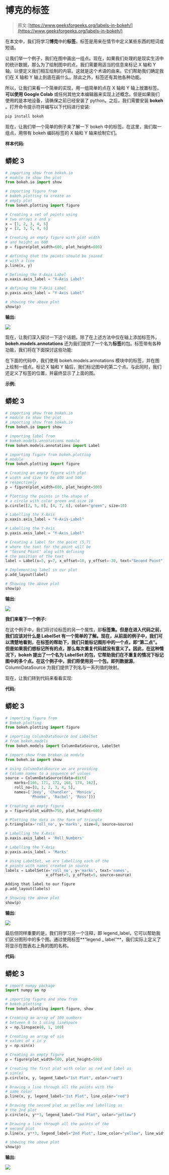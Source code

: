 # 博克的标签

> 原文:[https://www.geeksforgeeks.org/labels-in-bokeh/](https://www.geeksforgeeks.org/labels-in-bokeh/)

在本文中，我们将学习**博克**中的**标签**。标签是用来在情节中定义某些东西的短词或短语。

让我们举一个例子，我们在图中画出一组点。现在，如果我们处理的是现实生活中的统计数据，那么为了绘制图中的点，我们需要用适当的信息来标记 X 轴和 Y 轴，以便定义我们相互绘制的内容。这就是这个术语的由来。它们帮助我们确定我们在 X 轴和 Y 轴上到底在画什么。除此之外，标签还有其他各种功能。

所以，让我们来看一个简单的实现，用一组简单的点在 X 轴和 Y 轴上放置标签。**可以使用 Google Colab** 或任何其他文本编辑器来实现上述概念。但是如果我们使用的是本地设备，请确保之前已经安装了 python。之后，我们需要安装 **bokeh** 。打开命令提示符并编写以下代码进行安装:

```py
pip install bokeh 
```

现在，让我们举一个简单的例子来了解一下 bokeh 中的标签。在这里，我们取一组点，用带有 bokeh 编码标签的 X 轴和 Y 轴来绘制它们。

**样本代码:**

## 蟒蛇 3

```py
# importing show from bokeh.io
# module to show the plot
from bokeh.io import show

# importing figure from
# bokeh.plotting to create an
# empty plot
from bokeh.plotting import figure

# Creating a set of points using
# two arrays x and y
x = [1, 2, 3, 4, 5]
y = [2, 3, 5, 4, 6]

# Creating an empty figure with plot width
# and height as 600
p = figure(plot_width=600, plot_height=600)

# defining that the points should be joined
# with a line
p.line(x, y)

# Defining the X-Axis Label
p.xaxis.axis_label = "X-Axis Label"

# defining the Y-Axis Label
p.yaxis.axis_label = "Y-Axis Label"

# showing the above plot
show(p)
```

**输出:**

![](img/ad6803343afadbc6a2a52f68f0dc93ba.png)

现在，让我们深入探讨一下这个话题。除了在上述方法中仅在轴上添加标签外， **bokeh.models.annotations** 还为我们提供了一个名为**标签**的包。标签带有各种功能，我们将在下面探讨这些功能:

在下面的代码中，我们使用 bokeh.models.annotations 模块中的标签，并在图上绘制一组点。标记 X 轴和 Y 轴后，我们标记图中的第二个点。与此同时，我们还定义了标签的位置，并最终显示了上面的图。

**示例:**

## 蟒蛇 3

```py
# importing show from bokeh.io
# module to show the plot
# importing show from bokeh.io
from bokeh.io import show

# importing label from
# bokeh.models.annotations module
from bokeh.models.annotations import Label

# importing figure from bokeh.plotting
# module
from bokeh.plotting import figure

# Creating an empty figure with plot
# width and size to be 600 and 500
# respectively
p = figure(plot_width=600, plot_height=500)

# Plotting the points in the shape of
# a circle with color green and size 10
p.circle([2, 5, 8], [4, 7, 6], color="green", size=10)

# Labelling the X-Axis
p.xaxis.axis_label = "X-Axis-Label"

# Labelling the Y-Axis
p.yaxis.axis_label = "Y-Axis_Label"

# Creating a label for the point (5,7)
# where the text for the point will be
# "Second Point" alng with defining
# the position of the text
label = Label(x=5, y=7, x_offset=10, y_offset=-30, text="Second Point")

# Implementing label in our plot
p.add_layout(label)

# Showing the above plot
show(p)
```

**输出:**

![](img/88de1e49ee5e8b6285fc79462af60934.png)

**我们来看下一个例子:**

在这个例子中，我们将讨论标签的另一个属性，即**标签集。**但是在进入代码之前，我们应该对什么是 LabelSet 有一个简单的了解。现在，从前面的例子中，我们可以清楚地看到，在标签的帮助下，我们只能标记图形中的一个点，即“第二点”。但是如果我们想标记所有的点，那么每次重复代码就没有意义了。因此，在这种情况下，bokeh 提出了一个名为 LabelSet 的包，它帮助我们在不重复的情况下标记图中的多个点。在这个例子中，我们将使用另一个包，即**列数据源**。ColumnDataSource 为我们提供了列名与一系列值的映射。

现在，让我们转到代码来看看实现:

**代码:**

## 蟒蛇 3

```py
# importing figure from
# Bokeh.plotting
from bokeh.plotting import figure

# importing ColumnDataSource and LabelSet
# from bokeh.models
from bokeh.models import ColumnDataSource, LabelSet

# import show from broken.io module
from bokeh.io import show

# Using ColumnDataSource we are providing
# Column names to a sequence of values
source = ColumnDataSource(data=dict(
    marks=[166, 171, 172, 168, 174, 162],
    roll_no=[0, 1, 2, 3, 4, 5],
    names=['Joey', 'Chandler', 'Monica',
           'Phoebe', 'Rachel', 'Ross']))

# Creating an empty figure
p = figure(plot_width=750, plot_height=600)

# Plotting the data in the form of triangle
p.triangle(x='roll_no', y='marks', size=8, source=source)

# Labelling the X-Axis
p.xaxis.axis_label = 'Roll_Numbers'

# Labelling the Y-Axis
p.yaxis.axis_label = 'Marks'

# Using LabelSet, we are labelling each of the
# points with names created in source
labels = LabelSet(x='roll_no', y='marks', text='names',
                  x_offset=5, y_offset=5, source=source)

Adding that label to our figure
p.add_layout(labels)

# Showing the above plot
show(p)
```

**输出:**

![](img/7cfd8a5a5f8dd50e1ccadb62738998b1.png)

最后但同样重要的是，我们将学习另一个注释，即 legend_label，它可以帮助我们区分图形中的多个图。通过使用标签**“legend _ label”**，我们实际上定义了将显示在图表右上角的图的名称。

**代码:**

## 蟒蛇 3

```py
# import numpy package
import numpy as np

# importing figure and show from
# bokeh.plotting
from bokeh.plotting import figure, show

# Creating an array of 100 numbers
# between 0 to 1 using linespace
x = np.linspace(0, 1, 100)

# Creating an array of sin
# values of x in y
y = np.sin(x)

# Creating an empty figure
p = figure(plot_width=500, plot_height=500)

# Creating the first plot with color as red and label as
# sin(x)
p.circle(x, y, legend_label="1st Plot", color="red")

# Drawing a line through all the points with the
# same color
p.line(x, y, legend_label="1st Plot", line_color="red")

# Drawing the second plot as yellow and labelling as
# the 2nd plot
p.circle(x, y**3, legend_label="2nd Plot", color="yellow")

# Drawing a line through all the points of the
# second plot
p.line(x, y**3, legend_label="2nd Plot", line_color="yellow", line_width=2)

# showing the above plot
show(p)
```

**输出:**

![](img/9533e7da145a7bcee9a556f87ad0e009.png)
